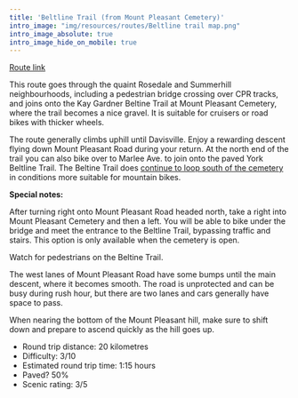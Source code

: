 ```yaml
---
title: 'Beltline Trail (from Mount Pleasant Cemetery)'
intro_image: "img/resources/routes/Beltline trail map.png"
intro_image_absolute: true
intro_image_hide_on_mobile: true
---
```


[Route link](https://www.strava.com/activities/3316699336)

This route goes through the quaint Rosedale and Summerhill
neighbourhoods, including a pedestrian bridge crossing over CPR tracks,
and joins onto the Kay Gardner Beltine Trail at Mount Pleasant Cemetery,
where the trail becomes a nice gravel. It is suitable for cruisers or
road bikes with thicker wheels.

The route generally climbs uphill until Davisville. Enjoy a rewarding
descent flying down Mount Pleasant Road during your return.
At the north end of the trail you can also bike over to Marlee Ave. to
join onto the paved York Beltline Trail.
The Beltine Trail does [continue to loop south of the
cemetery](https://www.google.com/maps/d/u/0/viewer?ie=UTF8&oe=UTF8&msa=0&dg=feature&mid=14QdDwbU2pzlua2zZvBD3C4CUv7k&ll=43.69307284971749%2C-79.38448423454928&z=15)
in conditions more suitable for mountain bikes.

<b>Special notes:</b> 

After turning right onto Mount Pleasant Road headed
north, take a right into Mount Pleasant Cemetery and then a left. You
will be able to bike under the bridge and meet the entrance to the
Beltline Trail, bypassing traffic and stairs. This option is only
available when the cemetery is open. 

Watch for pedestrians on the
Beltine Trail.

The west lanes of Mount Pleasant
Road have some bumps until the main descent, where it becomes smooth.
The road is unprotected and can be busy during rush hour, but there are
two lanes and cars generally have space to pass. 

When nearing the
bottom of the Mount Pleasant hill, make sure to shift down and prepare
to ascend quickly as the hill goes up. 

-   Round trip distance: 20 kilometres
-   Difficulty: 3/10
-   Estimated round trip time: 1:15 hours
-   Paved? 50%
-   Scenic rating: 3/5


